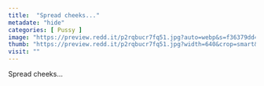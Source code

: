 ```yaml
---
title:  "Spread cheeks..."
metadate: "hide"
categories: [ Pussy ]
image: "https://preview.redd.it/p2rqbucr7fq51.jpg?auto=webp&s=f36379dd4ba553ca2be55acb7df049613678f8d0"
thumb: "https://preview.redd.it/p2rqbucr7fq51.jpg?width=640&crop=smart&auto=webp&s=e66cb9fa6795943d79280ae80e982d98a891e1e2"
visit: ""
---
```

Spread cheeks...
